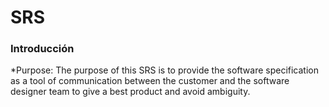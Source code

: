 # SRS 
### Introducción 
*Purpose: The purpose of this SRS is to provide the software specification as a tool of communication between the customer and the software designer team to give a best product and avoid ambiguity.
